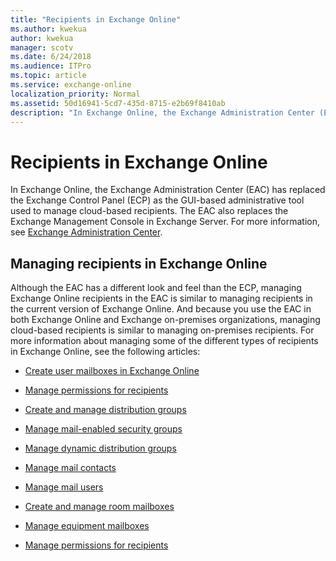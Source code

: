 ```yaml
---
title: "Recipients in Exchange Online"
ms.author: kwekua
author: kwekua
manager: scotv
ms.date: 6/24/2018
ms.audience: ITPro
ms.topic: article
ms.service: exchange-online
localization_priority: Normal
ms.assetid: 50d16941-5cd7-435d-8715-e2b69f8410ab
description: "In Exchange Online, the Exchange Administration Center (EAC) has replaced the Exchange Control Panel (ECP) as the GUI-based administrative tool used to manage cloud-based recipients. The EAC also replaces the Exchange Management Console in Exchange Server. For more information, see Exchange Administration Center."
---
```


# Recipients in Exchange Online

In Exchange Online, the Exchange Administration Center (EAC) has replaced the Exchange Control Panel (ECP) as the GUI-based administrative tool used to manage cloud-based recipients. The EAC also replaces the Exchange Management Console in Exchange Server. For more information, see [Exchange Administration Center](http://technet.microsoft.com/library/a9aea11a-6ba3-4f4a-a76e-79072e7cfc7d.aspx).
  
## Managing recipients in Exchange Online

Although the EAC has a different look and feel than the ECP, managing Exchange Online recipients in the EAC is similar to managing recipients in the current version of Exchange Online. And because you use the EAC in both Exchange Online and Exchange on-premises organizations, managing cloud-based recipients is similar to managing on-premises recipients. For more information about managing some of the different types of recipients in Exchange Online, see the following articles:
  
- [Create user mailboxes in Exchange Online](create-user-mailboxes.md)
    
- [Manage permissions for recipients](manage-permissions-for-recipients.md)
    
- [Create and manage distribution groups](manage-distribution-groups/manage-distribution-groups.md)
    
- [Manage mail-enabled security groups](manage-mail-enabled-security-groups.md)
    
- [Manage dynamic distribution groups](manage-dynamic-distribution-groups/manage-dynamic-distribution-groups.md)
    
- [Manage mail contacts](manage-mail-contacts.md)
    
- [Manage mail users](manage-mail-users.md)
    
- [Create and manage room mailboxes](manage-room-mailboxes.md)
    
- [Manage equipment mailboxes](manage-equipment-mailboxes.md)
    
- [Manage permissions for recipients](manage-permissions-for-recipients.md)
    

